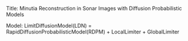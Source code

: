Title: Minutia Reconstruction in Sonar Images with Diffusion Probabilistic Models

Model: LimitDiffusionModel(LDN) = RapidDiffusionProbabilisticModel(RDPM) + LocalLimiter + GlobalLimiter
